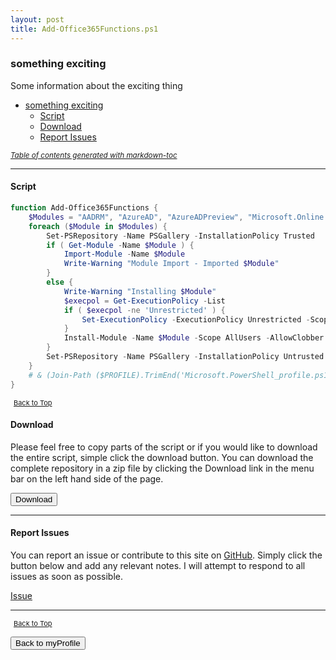 ```yaml
---
layout: post
title: Add-Office365Functions.ps1
---
```


### something exciting

Some information about the exciting thing

- [something exciting](#something-exciting)
  - [Script](#script)
  - [Download](#download)
  - [Report Issues](#report-issues)

<small><i><a href='http://ecotrust-canada.github.io/markdown-toc/'>Table of contents generated with markdown-toc</a></i></small>

---

#### Script

```powershell
function Add-Office365Functions {
    $Modules = "AADRM", "AzureAD", "AzureADPreview", "Microsoft.Online.SharePoint.PowerShell", "MicrosoftTeams", "MSOnline", "SharePointPnPPowerShellOnline", "ActiveDirectory"
    foreach ($Module in $Modules) {
        Set-PSRepository -Name PSGallery -InstallationPolicy Trusted
        if ( Get-Module -Name $Module ) {
            Import-Module -Name $Module
            Write-Warning "Module Import - Imported $Module"
        }
        else {
            Write-Warning "Installing $Module"
            $execpol = Get-ExecutionPolicy -List
            if ( $execpol -ne 'Unrestricted' ) {
                Set-ExecutionPolicy -ExecutionPolicy Unrestricted -Scope CurrentUser
            }
            Install-Module -Name $Module -Scope AllUsers -AllowClobber
        }
        Set-PSRepository -Name PSGallery -InstallationPolicy Untrusted
    }
    # & (Join-Path ($PROFILE).TrimEnd('Microsoft.PowerShell_profile.ps1') "\Connect-Office365Services.ps1")
}
```

<span style="font-size:11px;"><a href="#"><i class="fas fa-caret-up" aria-hidden="true" style="color: white; margin-right:5px;"></i>Back to Top</a></span>

#### Download

Please feel free to copy parts of the script or if you would like to download the entire script, simple click the download button. You can download the complete repository in a zip file by clicking the Download link in the menu bar on the left hand side of the page.

<button class="btn" type="submit" onclick="window.open('https://scripts.lukeleigh.com/powershell/functions/myProfile/Add-Office365Functions.ps1')">
    <i class="fa fa-cloud-download-alt">
    </i>
        Download
</button>

---

#### Report Issues

You can report an issue or contribute to this site on <a href="https://github.com/BanterBoy/scripts-blog/issues">GitHub</a>. Simply click the button below and add any relevant notes. I will attempt to respond to all issues as soon as possible.

<!-- Place this tag where you want the button to render. -->

<a class="github-button" href="https://github.com/BanterBoy/scripts-blog/issues/new?title=Add-Office365Functions.ps1&body=There is a problem with this function. Please find details below." data-show-count="true" aria-label="Issue BanterBoy/scripts-blog on GitHub">Issue</a>

---

<span style="font-size:11px;"><a href="#"><i class="fas fa-caret-up" aria-hidden="true" style="color: white; margin-right:5px;"></i>Back to Top</a></span>

<a href="/menu/_pages/myProfile.html">
    <button class="btn">
        <i class='fas fa-reply'>
        </i>
            Back to myProfile
    </button>
</a>

[1]: http://ecotrust-canada.github.io/markdown-toc
[2]: https://github.com/googlearchive/code-prettify
